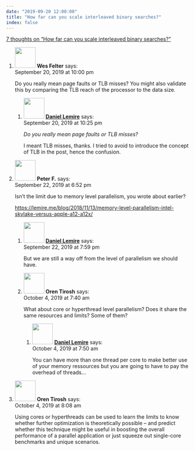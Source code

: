 ```yaml
---
date: "2019-09-20 12:00:00"
title: "How far can you scale interleaved binary searches?"
index: false
---
```


[7 thoughts on &ldquo;How far can you scale interleaved binary searches?&rdquo;](/lemire/blog/2019/09-20-how-far-can-you-scale-interleaved-binary-searches)

<ol class="comment-list">
<li id="comment-428063" class="comment even thread-even depth-1 parent">
<div class="comment-author vcard">
<img alt src="https://secure.gravatar.com/avatar/78a0b1c2f2138bb3575eefc4d00b5e51?s=56&#038;d=mm&#038;r=g" srcset="https://secure.gravatar.com/avatar/78a0b1c2f2138bb3575eefc4d00b5e51?s=112&#038;d=mm&#038;r=g 2x" class="avatar avatar-56 photo" height="56" width="56" decoding="async" /> <b class="fn">Wes Felter</b> <span class="says">says:</span> </div>
<div class="comment-metadata"><time datetime="2019-09-20T22:00:31+00:00">September 20, 2019 at 10:00 pm</time></a> </div>
<div class="comment-content">
<p>Do you really mean page faults or TLB misses? You might also validate this by comparing the TLB reach of the processor to the data size.</p>
</div>
<ol class="children">
<li id="comment-428068" class="comment byuser comment-author-lemire bypostauthor odd alt depth-2">
<div class="comment-author vcard">
<img alt src="https://secure.gravatar.com/avatar/2ca999bef9535950f5b84281a4dab006?s=56&#038;d=mm&#038;r=g" srcset="https://secure.gravatar.com/avatar/2ca999bef9535950f5b84281a4dab006?s=112&#038;d=mm&#038;r=g 2x" class="avatar avatar-56 photo" height="56" width="56" decoding="async" /> <b class="fn"><a href="https://lemire.me/en/" class="url" rel="ugc">Daniel Lemire</a></b> <span class="says">says:</span> </div>
<div class="comment-metadata"><time datetime="2019-09-20T22:25:41+00:00">September 20, 2019 at 10:25 pm</time></a> </div>
<div class="comment-content">
<p><em>Do you really mean page faults or TLB misses? </em></p>
<p>I meant TLB misses, thanks. I tried to avoid to introduce the concept of TLB in the post, hence the confusion.</p>
</div>
</li>
</ol>
</li>
<li id="comment-428473" class="comment even thread-odd thread-alt depth-1 parent">
<div class="comment-author vcard">
<img alt src="https://secure.gravatar.com/avatar/f256678460c5afe31bdab98049fcde6f?s=56&#038;d=mm&#038;r=g" srcset="https://secure.gravatar.com/avatar/f256678460c5afe31bdab98049fcde6f?s=112&#038;d=mm&#038;r=g 2x" class="avatar avatar-56 photo" height="56" width="56" loading="lazy" decoding="async" /> <b class="fn">Peter F.</b> <span class="says">says:</span> </div>
<div class="comment-metadata"><time datetime="2019-09-22T18:52:19+00:00">September 22, 2019 at 6:52 pm</time></a> </div>
<div class="comment-content">
<p>Isn&rsquo;t the limit due to memory level parallelism, you wrote about earlier?</p>
<p><a href="https://lemire.me/blog/2018/11/13/memory-level-parallelism-intel-skylake-versus-apple-a12-a12x/" rel="ugc">https://lemire.me/blog/2018/11/13/memory-level-parallelism-intel-skylake-versus-apple-a12-a12x/</a></p>
</div>
<ol class="children">
<li id="comment-428487" class="comment byuser comment-author-lemire bypostauthor odd alt depth-2">
<div class="comment-author vcard">
<img alt src="https://secure.gravatar.com/avatar/2ca999bef9535950f5b84281a4dab006?s=56&#038;d=mm&#038;r=g" srcset="https://secure.gravatar.com/avatar/2ca999bef9535950f5b84281a4dab006?s=112&#038;d=mm&#038;r=g 2x" class="avatar avatar-56 photo" height="56" width="56" loading="lazy" decoding="async" /> <b class="fn"><a href="https://lemire.me/en/" class="url" rel="ugc">Daniel Lemire</a></b> <span class="says">says:</span> </div>
<div class="comment-metadata"><time datetime="2019-09-22T19:59:57+00:00">September 22, 2019 at 7:59 pm</time></a> </div>
<div class="comment-content">
<p>But we are still a way off from the level of parallelism we should have.</p>
</div>
</li>
<li id="comment-430010" class="comment even depth-2 parent">
<div class="comment-author vcard">
<img alt src="https://secure.gravatar.com/avatar/5e02c014b9ae0d4964d09a998780074f?s=56&#038;d=mm&#038;r=g" srcset="https://secure.gravatar.com/avatar/5e02c014b9ae0d4964d09a998780074f?s=112&#038;d=mm&#038;r=g 2x" class="avatar avatar-56 photo" height="56" width="56" loading="lazy" decoding="async" /> <b class="fn">Oren Tirosh</b> <span class="says">says:</span> </div>
<div class="comment-metadata"><time datetime="2019-10-04T07:40:23+00:00">October 4, 2019 at 7:40 am</time></a> </div>
<div class="comment-content">
<p>What about core or hyperthread level parallelism? Does it share the same resources and limits? Some of them?</p>
</div>
<ol class="children">
<li id="comment-430011" class="comment byuser comment-author-lemire bypostauthor odd alt depth-3">
<div class="comment-author vcard">
<img alt src="https://secure.gravatar.com/avatar/2ca999bef9535950f5b84281a4dab006?s=56&#038;d=mm&#038;r=g" srcset="https://secure.gravatar.com/avatar/2ca999bef9535950f5b84281a4dab006?s=112&#038;d=mm&#038;r=g 2x" class="avatar avatar-56 photo" height="56" width="56" loading="lazy" decoding="async" /> <b class="fn"><a href="https://lemire.me/en/" class="url" rel="ugc">Daniel Lemire</a></b> <span class="says">says:</span> </div>
<div class="comment-metadata"><time datetime="2019-10-04T07:50:54+00:00">October 4, 2019 at 7:50 am</time></a> </div>
<div class="comment-content">
<p>You can have more than one thread per core to make better use of your memory ressources but you are going to have to pay the overhead of threads&#8230;</p>
</div>
</li>
</ol>
</li>
</ol>
</li>
<li id="comment-430013" class="comment even thread-even depth-1">
<div class="comment-author vcard">
<img alt src="https://secure.gravatar.com/avatar/5e02c014b9ae0d4964d09a998780074f?s=56&#038;d=mm&#038;r=g" srcset="https://secure.gravatar.com/avatar/5e02c014b9ae0d4964d09a998780074f?s=112&#038;d=mm&#038;r=g 2x" class="avatar avatar-56 photo" height="56" width="56" loading="lazy" decoding="async" /> <b class="fn">Oren Tirosh</b> <span class="says">says:</span> </div>
<div class="comment-metadata"><time datetime="2019-10-04T08:08:32+00:00">October 4, 2019 at 8:08 am</time></a> </div>
<div class="comment-content">
<p>Using cores or hyperthreads can be used to learn the limits to know whether further optimization is theoretically possible &#8211; and predict whether this technique might be useful in boosting the overall performance of a parallel application or just squeeze out single-core benchmarks and unique scenarios.</p>
</div>
</li>
</ol>
